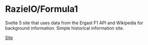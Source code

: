 # RazielO/Formula1

Svelte 5 site that uses data from the Ergast F1 API and Wikipedia for background information. Simple historical information site.

[Site](https://razielo-f1.netlify.app/)
